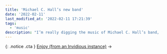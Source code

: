 ```yaml
---
title: 'Michael C. Hall’s new band'
date: '2022-02-11'
last_modified_at: '2022-02-11 17:21:39' 
tags:
  - 'music'
description: "I’m really digging the music of Michael C. Hall’s band, ‘Princess Goes to the Butterfly Museum’. Here’s a playlist on YouTube with my current top five."
---
```

{: .notice .cta }
[Enjoy (from an Invidious instance)](https://y.com.sb/playlist?list=PLR26aYJQa09NZsLFZ78orR2uVWrHhjp-Q)&nbsp;→